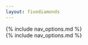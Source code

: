 ```yaml
---
layout: fivediamonds
---
```


<div class='brand-bar'></div>
<nav class='main'>
  <div class="" id="nav-icon" hidden="true">
    <span></span>
    <span></span>
    <span></span>
  </div>
  {% include nav_options.md %}
  <!-- div class="mobile-brand"></div -->
</nav>
<div class="mobile-nav">
  {% include nav_options.md %}
</div>
<div class='main'>
</div>
<div class='footer'>
</div>
